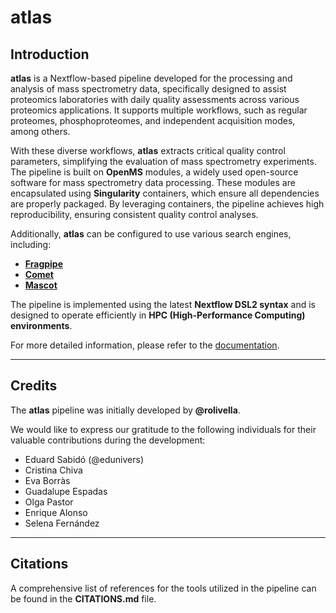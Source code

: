 # atlas

## Introduction

**atlas** is a Nextflow-based pipeline developed for the processing and analysis of mass spectrometry data, specifically designed to assist proteomics laboratories with daily quality assessments across various proteomics applications. It supports multiple workflows, such as regular proteomes, phosphoproteomes, and independent acquisition modes, among others.

With these diverse workflows, **atlas** extracts critical quality control parameters, simplifying the evaluation of mass spectrometry experiments. The pipeline is built on **OpenMS** modules, a widely used open-source software for mass spectrometry data processing. These modules are encapsulated using **Singularity** containers, which ensure all dependencies are properly packaged. By leveraging containers, the pipeline achieves high reproducibility, ensuring consistent quality control analyses.

Additionally, **atlas** can be configured to use various search engines, including:
- **[Fragpipe](https://fragpipe.nesvilab.org/)** 
- **[Comet](http://comet-ms.sourceforge.net/)**
- **[Mascot](https://www.matrixscience.com/mascot.html)** 

The pipeline is implemented using the latest **Nextflow DSL2 syntax** and is designed to operate efficiently in **HPC (High-Performance Computing) environments**.

For more detailed information, please refer to the [documentation](link).

---

## Credits

The **atlas** pipeline was initially developed by **@rolivella**.

We would like to express our gratitude to the following individuals for their valuable contributions during the development:

- Eduard Sabidó (@edunivers)
- Cristina Chiva
- Eva Borràs
- Guadalupe Espadas
- Olga Pastor
- Enrique Alonso
- Selena Fernández

---

## Citations

A comprehensive list of references for the tools utilized in the pipeline can be found in the **CITATIONS.md** file.
